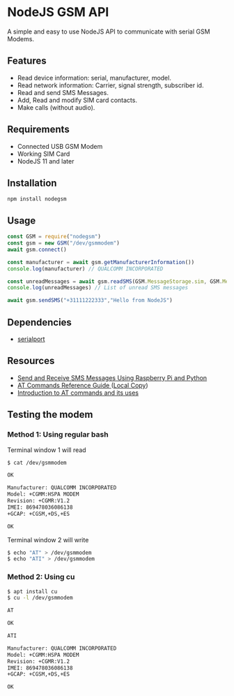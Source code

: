 # NodeJS GSM API

A simple and easy to use NodeJS API to communicate with serial GSM Modems.

## Features
* Read device information: serial, manufacturer, model.
* Read network information: Carrier, signal strength, subscriber id.
* Read and send SMS Messages.
* Add, Read and modify SIM card contacts.
* Make calls (without audio).

## Requirements
* Connected USB GSM Modem
* Working SIM Card
* NodeJS 11 and later

## Installation
`npm install nodegsm`


## Usage
```JavaScript
const GSM = require("nodegsm")
const gsm = new GSM("/dev/gsmmodem")
await gsm.connect()

const manufacturer = await gsm.getManufacturerInformation()) 
console.log(manufacturer) // QUALCOMM INCORPORATED

const unreadMessages = await gsm.readSMS(GSM.MessageStorage.sim, GSM.MessageFilter.unread)
console.log(unreadMessages) // List of unread SMS messages

await gsm.sendSMS("+31111222333","Hello from NodeJS")
```

## Dependencies
* [serialport](https://www.npmjs.com/package/serialport)

## Resources
* [
Send and Receive SMS Messages Using Raspberry Pi and Python
](https://hristoborisov.com/index.php/projects/turning-the-raspberry-pi-into-a-sms-center-using-python/)
* [AT Commands Reference Guide  ](https://www.sparkfun.com/datasheets/Cellular%20Modules/AT_Commands_Reference_Guide_r0.pdf) ([Local Copy](docs/AT_Commands_Reference_Guide_r0.pdf))
* [
Introduction to AT commands and its uses
](https://www.codeproject.com/Articles/85636/Introduction-to-AT-commands-and-its-uses)

## Testing the modem
### Method 1: Using regular bash
Terminal window 1 will read
```bash
$ cat /dev/gsmmodem

OK

Manufacturer: QUALCOMM INCORPORATED
Model: +CGMM:HSPA MODEM
Revision: +CGMR:V1.2
IMEI: 869478036086138
+GCAP: +CGSM,+DS,+ES

OK
```

Terminal window 2 will write
```bash
$ echo "AT" > /dev/gsmmodem
$ echo "ATI" > /dev/gsmmodem
```

### Method 2: Using cu
```bash
$ apt install cu
$ cu -l /dev/gsmmodem

AT

OK

ATI

Manufacturer: QUALCOMM INCORPORATED
Model: +CGMM:HSPA MODEM
Revision: +CGMR:V1.2
IMEI: 869478036086138
+GCAP: +CGSM,+DS,+ES

OK
```